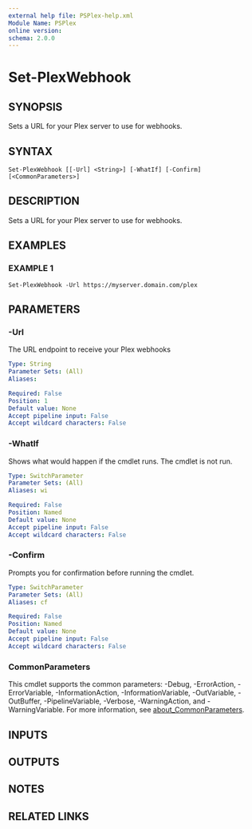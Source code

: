 ```yaml
---
external help file: PSPlex-help.xml
Module Name: PSPlex
online version:
schema: 2.0.0
---
```


# Set-PlexWebhook

## SYNOPSIS
Sets a URL for your Plex server to use for webhooks.

## SYNTAX

```
Set-PlexWebhook [[-Url] <String>] [-WhatIf] [-Confirm] [<CommonParameters>]
```

## DESCRIPTION
Sets a URL for your Plex server to use for webhooks.

## EXAMPLES

### EXAMPLE 1
```
Set-PlexWebhook -Url https://myserver.domain.com/plex
```

## PARAMETERS

### -Url
The URL endpoint to receive your Plex webhooks

```yaml
Type: String
Parameter Sets: (All)
Aliases:

Required: False
Position: 1
Default value: None
Accept pipeline input: False
Accept wildcard characters: False
```

### -WhatIf
Shows what would happen if the cmdlet runs.
The cmdlet is not run.

```yaml
Type: SwitchParameter
Parameter Sets: (All)
Aliases: wi

Required: False
Position: Named
Default value: None
Accept pipeline input: False
Accept wildcard characters: False
```

### -Confirm
Prompts you for confirmation before running the cmdlet.

```yaml
Type: SwitchParameter
Parameter Sets: (All)
Aliases: cf

Required: False
Position: Named
Default value: None
Accept pipeline input: False
Accept wildcard characters: False
```

### CommonParameters
This cmdlet supports the common parameters: -Debug, -ErrorAction, -ErrorVariable, -InformationAction, -InformationVariable, -OutVariable, -OutBuffer, -PipelineVariable, -Verbose, -WarningAction, and -WarningVariable. For more information, see [about_CommonParameters](http://go.microsoft.com/fwlink/?LinkID=113216).

## INPUTS

## OUTPUTS

## NOTES

## RELATED LINKS
